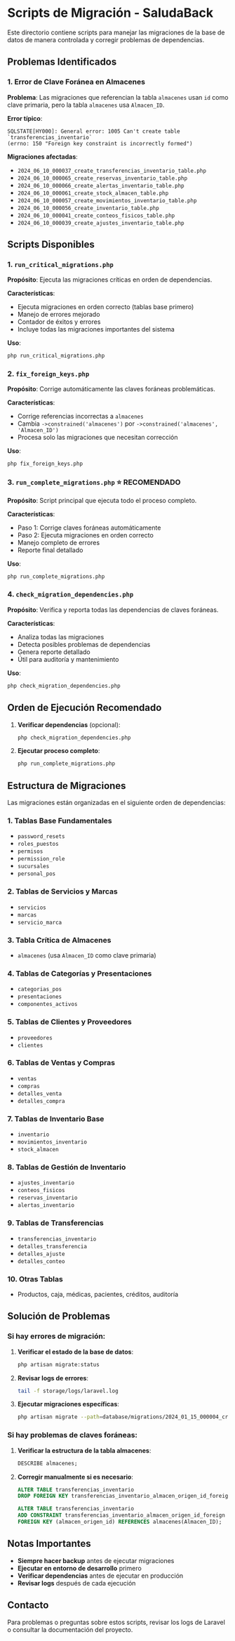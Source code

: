 # Scripts de Migración - SaludaBack

Este directorio contiene scripts para manejar las migraciones de la base de datos de manera controlada y corregir problemas de dependencias.

## Problemas Identificados

### 1. Error de Clave Foránea en Almacenes
**Problema**: Las migraciones que referencian la tabla `almacenes` usan `id` como clave primaria, pero la tabla `almacenes` usa `Almacen_ID`.

**Error típico**:
```
SQLSTATE[HY000]: General error: 1005 Can't create table `transferencias_inventario` 
(errno: 150 "Foreign key constraint is incorrectly formed")
```

**Migraciones afectadas**:
- `2024_06_10_000037_create_transferencias_inventario_table.php`
- `2024_06_10_000065_create_reservas_inventario_table.php`
- `2024_06_10_000066_create_alertas_inventario_table.php`
- `2024_06_10_000061_create_stock_almacen_table.php`
- `2024_06_10_000057_create_movimientos_inventario_table.php`
- `2024_06_10_000056_create_inventario_table.php`
- `2024_06_10_000041_create_conteos_fisicos_table.php`
- `2024_06_10_000039_create_ajustes_inventario_table.php`

## Scripts Disponibles

### 1. `run_critical_migrations.php`
**Propósito**: Ejecuta las migraciones críticas en orden de dependencias.

**Características**:
- Ejecuta migraciones en orden correcto (tablas base primero)
- Manejo de errores mejorado
- Contador de éxitos y errores
- Incluye todas las migraciones importantes del sistema

**Uso**:
```bash
php run_critical_migrations.php
```

### 2. `fix_foreign_keys.php`
**Propósito**: Corrige automáticamente las claves foráneas problemáticas.

**Características**:
- Corrige referencias incorrectas a `almacenes`
- Cambia `->constrained('almacenes')` por `->constrained('almacenes', 'Almacen_ID')`
- Procesa solo las migraciones que necesitan corrección

**Uso**:
```bash
php fix_foreign_keys.php
```

### 3. `run_complete_migrations.php` ⭐ **RECOMENDADO**
**Propósito**: Script principal que ejecuta todo el proceso completo.

**Características**:
- Paso 1: Corrige claves foráneas automáticamente
- Paso 2: Ejecuta migraciones en orden correcto
- Manejo completo de errores
- Reporte final detallado

**Uso**:
```bash
php run_complete_migrations.php
```

### 4. `check_migration_dependencies.php`
**Propósito**: Verifica y reporta todas las dependencias de claves foráneas.

**Características**:
- Analiza todas las migraciones
- Detecta posibles problemas de dependencias
- Genera reporte detallado
- Útil para auditoría y mantenimiento

**Uso**:
```bash
php check_migration_dependencies.php
```

## Orden de Ejecución Recomendado

1. **Verificar dependencias** (opcional):
   ```bash
   php check_migration_dependencies.php
   ```

2. **Ejecutar proceso completo**:
   ```bash
   php run_complete_migrations.php
   ```

## Estructura de Migraciones

Las migraciones están organizadas en el siguiente orden de dependencias:

### 1. Tablas Base Fundamentales
- `password_resets`
- `roles_puestos`
- `permisos`
- `permission_role`
- `sucursales`
- `personal_pos`

### 2. Tablas de Servicios y Marcas
- `servicios`
- `marcas`
- `servicio_marca`

### 3. Tabla Crítica de Almacenes
- `almacenes` (usa `Almacen_ID` como clave primaria)

### 4. Tablas de Categorías y Presentaciones
- `categorias_pos`
- `presentaciones`
- `componentes_activos`

### 5. Tablas de Clientes y Proveedores
- `proveedores`
- `clientes`

### 6. Tablas de Ventas y Compras
- `ventas`
- `compras`
- `detalles_venta`
- `detalles_compra`

### 7. Tablas de Inventario Base
- `inventario`
- `movimientos_inventario`
- `stock_almacen`

### 8. Tablas de Gestión de Inventario
- `ajustes_inventario`
- `conteos_fisicos`
- `reservas_inventario`
- `alertas_inventario`

### 9. Tablas de Transferencias
- `transferencias_inventario`
- `detalles_transferencia`
- `detalles_ajuste`
- `detalles_conteo`

### 10. Otras Tablas
- Productos, caja, médicas, pacientes, créditos, auditoría

## Solución de Problemas

### Si hay errores de migración:

1. **Verificar el estado de la base de datos**:
   ```bash
   php artisan migrate:status
   ```

2. **Revisar logs de errores**:
   ```bash
   tail -f storage/logs/laravel.log
   ```

3. **Ejecutar migraciones específicas**:
   ```bash
   php artisan migrate --path=database/migrations/2024_01_15_000004_create_almacenes_table.php --force
   ```

### Si hay problemas de claves foráneas:

1. **Verificar la estructura de la tabla almacenes**:
   ```sql
   DESCRIBE almacenes;
   ```

2. **Corregir manualmente si es necesario**:
   ```sql
   ALTER TABLE transferencias_inventario 
   DROP FOREIGN KEY transferencias_inventario_almacen_origen_id_foreign;
   
   ALTER TABLE transferencias_inventario 
   ADD CONSTRAINT transferencias_inventario_almacen_origen_id_foreign 
   FOREIGN KEY (almacen_origen_id) REFERENCES almacenes(Almacen_ID);
   ```

## Notas Importantes

- **Siempre hacer backup** antes de ejecutar migraciones
- **Ejecutar en entorno de desarrollo** primero
- **Verificar dependencias** antes de ejecutar en producción
- **Revisar logs** después de cada ejecución

## Contacto

Para problemas o preguntas sobre estos scripts, revisar los logs de Laravel o consultar la documentación del proyecto. 